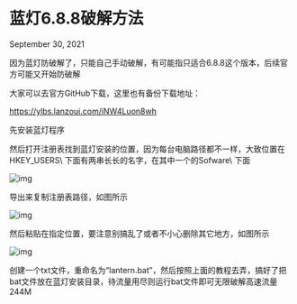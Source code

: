 # 蓝灯6.8.8破解方法

September 30, 2021

因为蓝灯防破解了，只能自己手动破解，有可能指只适合6.8.8这个版本，后续官方可能又开始防破解



大家可以去官方GitHub下载，这里也有备份下载地址：

https://ylbs.lanzoui.com/iNW4Luon8wh



先安装蓝灯程序

然后打开注册表找到蓝灯安装的位置，因为每台电脑路径都不一样，大致位置在HKEY_USERS\    下面有两串长长的名字，在其中一个的Sofware\ 下面

![img](https://telegra.ph/file/664f7b575c42040187d94.png)



导出来复制注册表路径，如图所示

![img](https://telegra.ph/file/878ac4c03928183f4d0f8.png)



然后粘贴在指定位置，要注意别搞乱了或者不小心删除其它地方，如图所示

![img](https://telegra.ph/file/bf2294d49f9bc144b86a0.png)





创建一个txt文件，重命名为“lantern.bat”，然后按照上面的教程去弄，搞好了把bat文件放在蓝灯安装目录，待流量用尽则运行bat文件即可无限破解高速流量244M